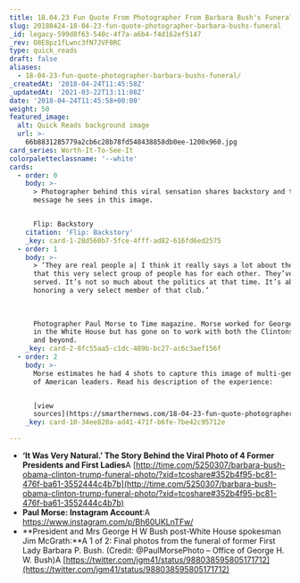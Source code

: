 ```yaml
---
title: 18.04.23 Fun Quote From Photographer From Barbara Bush's Funeral
slug: 20180424-18-04-23-fun-quote-photographer-barbara-bushs-funeral
_id: legacy-599d8f63-540c-4f7a-a6b4-f4d162ef5147
_rev: O8E8pz1fLwnc3fN7JVF0RC
type: quick_reads
draft: false
aliases:
  - 18-04-23-fun-quote-photographer-barbara-bushs-funeral/
_createdAt: '2018-04-24T11:45:58Z'
_updatedAt: '2021-03-22T13:11:08Z'
date: '2018-04-24T11:45:58+00:00'
weight: 50
featured_image:
  alt: Quick Reads background image
  url: >-
    66b8831285779a2cb6c28b78fd548438858db0ee-1200x960.jpg
card_series: Worth-It-To-See-It
colorpaletteclassname: '--white'
cards:
  - order: 0
    body: >-
      > Photographer behind this viral sensation shares backstory and the
      message he sees in this image.


      Flip: Backstory
    citation: 'Flip: Backstory'
    _key: card-1-28d560b7-5fce-4fff-ad82-616fd6ed2575
  - order: 1
    body: >-
      > ‘They are real people a| I think it really says a lot about the kinship
      that this very select group of people has for each other. They’ve all
      served. It’s not so much about the politics at that time. It’s about
      honoring a very select member of that club.’  
        
        
        
      Photographer Paul Morse to Time magazine. Morse worked for George W. Bush
      in the White House but has gone on to work with both the Clintons, Bushes
      and beyond.
    _key: card-2-8fc55aa5-c1dc-489b-bc27-ac6c3aef156f
  - order: 2
    body: >-
      Morse estimates he had 4 shots to capture this image of multi-generations
      of American leaders. Read his description of the experience:


      [view
      sources](https://smarthernews.com/18-04-23-fun-quote-photographer-barbara-bushs-funeral/)
    _key: card-10-34ee820a-ad41-471f-b6fe-7be42c95712e

---
```

* **‘It Was Very Natural.’ The Story Behind the Viral Photo of 4 Former Presidents and First Ladies**A [http://time.com/5250307/barbara-bush-obama-clinton-trump-funeral-photo/?xid=tcoshare#352b4f95-bc81-476f-ba61-3552444c4b7b](http://time.com/5250307/barbara-bush-obama-clinton-trump-funeral-photo/?xid=tcoshare#352b4f95-bc81-476f-ba61-3552444c4b7b)
* **Paul Morse: Instagram Account**:A https://www.instagram.com/p/Bh60UKLnTFw/
* **President and Mrs George H W Bush post-White House spokesman Jim McGrath:**A 1 of 2: Final photos from the funeral of former First Lady Barbara P. Bush. (Credit: @PaulMorsePhoto – Office of George H. W. Bush)A [https://twitter.com/jgm41/status/988038595805171712](https://twitter.com/jgm41/status/988038595805171712)